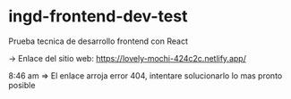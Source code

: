 # ingd-frontend-dev-test
Prueba tecnica de desarrollo frontend con React

-> Enlace del sitio web: https://lovely-mochi-424c2c.netlify.app/

8:46 am => El enlace arroja error 404, intentare solucionarlo lo mas pronto posible
